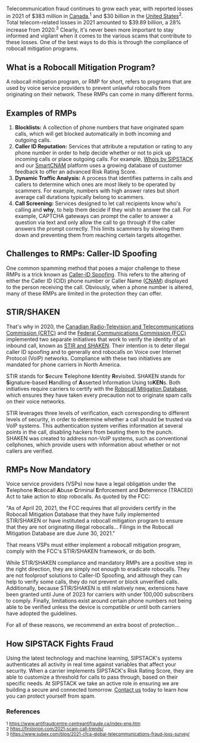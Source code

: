Telecommunication fraud continues to grow each year, with reported losses in 2021 of $383 million in [Canada](https://www.sipstack.com/resources/blog/the-state-of-spam-calling-in-canada),<sup>1</sup> and $30 billion in the [United States](https://www.sipstack.com/resources/blog/the-state-of-spam-calling-in-canada)<sup>2</sup>. Total telecom-related losses in 2021 amounted to $39.89 billion, a 28% increase from 2020.<sup>3</sup> Clearly, it's never been more important to stay informed and vigilant when it comes to the various scams that contribute to these losses. One of the best ways to do this is through the compliance of robocall mitigation programs.

## What is a Robocall Mitigation Program?
A robocall mitigation program, or RMP for short, refers to programs that are used by voice service providers to prevent unlawful robocalls from originating on their network. These RMPs can come in many different forms. 

## Examples of RMPs
1) **Blocklists:** A collection of phone numbers that have originated spam calls, which will get blocked automatically in both incoming and outgoing calls. 
2) **Caller ID Reputation:** Services that attribute a reputation or rating to any phone number in order to help decide whether or not to pick up incoming calls or place outgoing calls. For example, [Whois by SIPSTACK](https://whois.sipstack.com/) and our [SmartCNAM](https://www.sipstack.com/products/smart-cnam) platform uses a growing database of customer feedback to offer an advanced Risk Rating Score.
3) **Dynamic Traffic Analysis:** A process that identifies patterns in calls and callers to determine which ones are most likely to be operated by scammers. For example, numbers with high answer rates but short average call durations typically belong to scammers.
4) **Call Screening:** Services designed to let call recipients know who's calling and **why**, to help them decide if they wish to answer the call. For example, CAPTCHA gateways can prompt the caller to answer a question via text and only allow the call to go through if the caller answers the prompt correctly. This limits scammers by slowing them down and preventing them from reaching certain targets altogether. 

## Challenges to RMPs: Caller-ID Spoofing
One common spamming method that poses a major challenge to these RMPs is a trick known as [Caller-ID Spoofing](https://www.sipstack.com/resources/knowledge-base/general/what-is-call-spoofing). This refers to the altering of either the Caller ID (CID) phone number or Caller Name ([CNAM](https://www.sipstack.com/resources/knowledge-base/general/what-is-cnam)) displayed to the person receiving the call. Obviously, when a phone number is altered, many of these RMPs are limited in the protection they can offer. 

## STIR/SHAKEN
That's why in 2020, the [Canadian Radio-Television and Telecommunications Commission (CRTC)](https://crtc.gc.ca/eng/home-accueil.htm) and the [Federal Communications Commission (FCC)](https://www.fcc.gov/) implemented two separate initiatives that work to verify the identity of an inbound call, known as [STIR and SHAKEN](https://www.sipstack.com/resources/knowledge-base/regulatory/what-is-stir-shaken). Their intention is to deter illegal caller ID spoofing and to generally end robocalls on Voice over Internet Protocol (VoIP) networks. Compliance with these two initiatives are mandated for phone carriers in North America.

STIR stands for **S**ecure **T**elephone **I**dentity **R**evisited. SHAKEN stands for **S**ignature-based **H**andling of **A**sserted Information Using to**KEN**s. Both initiatives require carriers to certify with the [Robocall Mitigation Database](https://www.fcc.gov/robocall-mitigation-database), which ensures they have taken every precaution not to originate spam calls on their voice networks.

STIR leverages three levels of verification, each corresponding to different levels of security, in order to determine whether a call should be trusted via VoIP systems. This authentication system verifies information at several points in the call, disabling hackers from beating them to the punch.
SHAKEN was created to address non-VoIP systems, such as conventional cellphones, which provide users with information about whether or not callers are verified.

## RMPs Now Mandatory

Voice service providers (VSPs) now have a legal obligation under the **T**elephone **R**obocall **A**buse **C**riminal **E**nforcement and **D**eterrence (TRACED) Act to take action to stop robocalls. As quoted by the FCC:

"As of April 20, 2021, the FCC requires that all providers certify in the Robocall Mitigation Database that they have fully implemented STIR/SHAKEN or have instituted a robocall mitigation program to ensure that they are not originating illegal robocalls… Filings in the Robocall Mitigation Database are due June 30, 2021."

That means VSPs must either implement a robocall mitigation program, comply with the FCC's STIR/SHAKEN framework, or do both.

While STIR/SHAKEN compliance and mandatory RMPs are a positive step in the right direction, they are simply not enough to eradicate robocalls. They are not foolproof solutions to Caller-ID Spoofing, and although they can help to verify some calls, they do not prevent or block unverified calls. Additionally, because STIR/SHAKEN is still relatively new, extensions have been granted until June of 2023 for carriers with under 100,000 subscribers to comply. Finally, limitations exist around certain phone numbers not being able to be verified unless the device is compatible or until both carriers have adopted the guidelines.


For all of these reasons, we recommend an extra boost of protection...

## How SIPSTACK Fights Fraud
Using the latest technology and machine learning, SIPSTACK's systems authenticates all activity in real time against variables that affect your security. When a carrier implements SIPSTACK's Risk Rating Score, they are able to customize a threshold for calls to pass through, based on their specific needs. At SIPSTACK we take an active role in ensuring we are building a secure and connected tomorrow. [Contact us](https://www.sipstack.com/contact/us) today to learn how you can protect yourself from spam.

### References
<sup>1 <a href=" https://www.antifraudcentre-centreantifraude.ca/index-eng.htm
" class="ss-reference" target="_blank"> https://www.antifraudcentre-centreantifraude.ca/index-eng.htm</a></sup>  
<sup>2 <a href=" https://firstorion.com/2021-scam-call-trends/
" class="ss-reference" target="_blank"> https://firstorion.com/2021-scam-call-trends/</a></sup>  
<sup>3 <a href=" https://www.subex.com/blog/2021-cfca-global-telecommunications-fraud-loss-survey/
" class="ss-reference" target="_blank"> https://www.subex.com/blog/2021-cfca-global-telecommunications-fraud-loss-survey/</a></sup>
